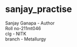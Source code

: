 # sanjay_practise
Sanjay Ganapa - Author
<br>
Roll no-211mt046
<br>
clg - NITK
<br>
branch - Metallurgy
